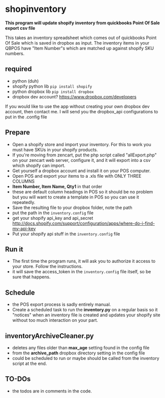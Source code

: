 shopinventory
=============

**This program will update shopify inventory from quickbooks Point Of Sale export csv file**

This takes an inventory spreadsheet which comes out of quickbooks Point Of Sale which is saved in dropbox as input.
The inventory items in your QBPOS have "Item Number"s which are matched up against shopify SKU numbers.

## required
*   python (duh)
*   shopify python lib <code>pip install shopify</code>
*   python dropbox lib <code>pip install dropbox</code>
*   dropbox dev account? https://www.dropbox.com/developers

   If you would like to use the app without creating your own dropbox dev account, then contact me. I will send you the dropbox_api configurations to put in the .config file

## Prepare
*   Open a shopify store and import your inventory. For this to work you must have SKUs in your shopify products.
*   If you're moving from zencart, put the php script called "allExport.php" on your zencart web server, configure it, and it will export into a csv which shopify can import.
*   Get yourself a dropbox account and install it on your POS computer.
*   Open POS and export your items to a .xls file with ONLY THREE COLUMNS
 * **Item Number, Item Name, Qty1** in that order
 * these are default column headings in POS so it should be no problem but you will want to create a template in POS so you can use it repeatedly.
*   Save the resulting file to your dropbox folder, note the path
 * put the path in the <code>inventory.config</code> file
*   get your shopify api_key and api_secret http://docs.shopify.com/support/configuration/apps/where-do-i-find-my-api-key
 * Put your shopify api stuff in the <code>inventory.config</code> file
 
## Run it
*   The first time the program runs, it will ask you to authorize it access to your store. Follow the instructions.
 * it will save the access_token in the <code>inventory.config</code> file itself, so be sure that happens.

## Schedule
* the POS export process is sadly entirely manual.
* Create a scheduled task to run the **inventory.py** on a regular basis so it "notices" when an inventory file is created and updates your shopify site without too much interaction on your part.

## inventoryArchiveCleaner.py
* deletes any files older than **max_age** setting found in the config file
* from the **archive_path** dropbox directory setting in the config file
* could be scheduled to run or maybe should be called from the inventory script at the end.

## TO-DOs
* the todos are in comments in the code.
